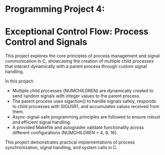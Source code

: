 # Programming Project 4:
# Exceptional Control Flow: Process Control and Signals
This project explores the core principles of process management and signal communication in C, showcasing the creation of multiple child processes that interact dynamically with a parent process through custom signal handling.

In this project:
- Multiple child processes (NUMCHILDREN) are dynamically created to send random signals with integer values to the parent process.
- The parent process uses sigaction() to handle signals safely, responds to child processes with SIGUSR1, and accumulates values received from them.
- Async-signal-safe programming principles are followed to ensure robust and efficient signal handling.
- A provided Makefile and autograder validate functionality across different configurations (NUMCHILDREN = 4, 8, 16).
  
This project demonstrates practical implementations of process synchronization, signal handling, and system calls in C.

